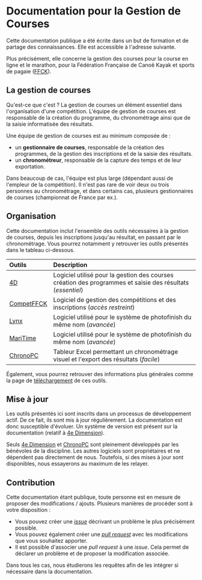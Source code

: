 # Documentation pour la Gestion de Courses

Cette documentation publique a été écrite dans un but de formation et de partage des connaissances. Elle est accessible à l'adresse suivante.

Plus précisément, elle concerne la gestion des courses pour la course en ligne et le marathon, pour la Fédération Française de Canoë Kayak et sports de pagaie ([FFCK](https://www.ffck.org/course-en-ligne/)).

## La gestion de courses

Qu'est-ce que c'est ? La gestion de courses un élément essentiel dans l'organisation d'une compétition. L'équipe de gestion de courses est responsable de la création du programme, du chronométrage ainsi que de la saisie informatisée des résultats. 

Une équipe de gestion de courses est au minimum composée de :

- un **gestionnaire de courses**, responsable de la création des programmes, de la gestion des inscriptions et de la saisie des résultats.
- un **chronométreur**, responsable de la capture des temps et de leur exportation.

Dans beaucoup de cas, l'équipe est plus large (dépendant aussi de l'empleur de la compétition). Il n'est pas rare de voir deux ou trois personnes au chronométrage, et dans certains cas, plusieurs gestionnaires de courses (championnat de France par ex.).

## Organisation

Cette documentation inclut l'ensemble des outils nécessaires à la gestion de courses, depuis les inscriptions jusqu'au résultat, en passant par le chronométrage. Vous pourrez notamment y retrouver les outils présentés dans le tableau ci-dessous.

| Outils                                | Description                                                                                                 |
|:--------------------------------------|:------------------------------------------------------------------------------------------------------------|
| [4D](4d/presentation)                 | Logiciel utilisé pour la gestion des courses création des programmes et saisie des résultats (*essentiel*) |
| [CompetFFCK](competffck/presentation) | Logiciel de gestion des compétitions et des inscriptions (*accès restreint*)                                |
| [Lynx](lynx/presentation)             | Logiciel utilisé pour le système de photofinish du même nom (*avancée*)                                     |
| [MariTime](maritime/presentation)     | Logiciel utilisé pour le système de photofinish du même nom (*avancée*)                                     |
| [ChronoPC](chronopc/presentation)     | Tableur Excel permettant un chronométrage visuel et l'export des résultats (*facile*)                       |

Également, vous pourrez retrouver des informations plus générales comme la page de [téléchargement](general/telechargements) de ces outils.

## Mise à jour

Les outils présentés ici sont inscrits dans un processus de développement actif. De ce fait, ils sont mis à jour régulièrement. La documentation est donc susceptible d'évoluer. Un système de version est présent sur la documentation (relatif à [4e Dimension](4d/presentation)).

Seuls [4e Dimension](4d/presentation) et [ChronoPC](chronopc/presentation) sont pleinement développés par les bénévoles de la discipline. Les autres logiciels sont propriétaires et ne dépendent pas directement de nous. Toutefois, si des mises à jour sont disponibles, nous essayerons au maximum de les relayer.

## Contribution

Cette documentation étant publique, toute personne est en mesure de proposer des modifications / ajouts. Plusieurs manières de procéder sont à votre disposition :

- Vous pouvez créer une [*issue*](https://github.com/BastOOn58/gestion-de-courses/issues) décrivant un problème le plus précisément possible.
- Vous pouvez également créer une [*pull request*](https://github.com/BastOOn58/gestion-de-courses/pulls) avec les modifications que vous souhaitez apporter.
- Il est possible d'associer une *pull request* à une *issue*. Cela permet de déclarer un problème et de proposer la modification associée.

Dans tous les cas, nous étudierons les requêtes afin de les intégrer si nécessaire dans la documentation. 
